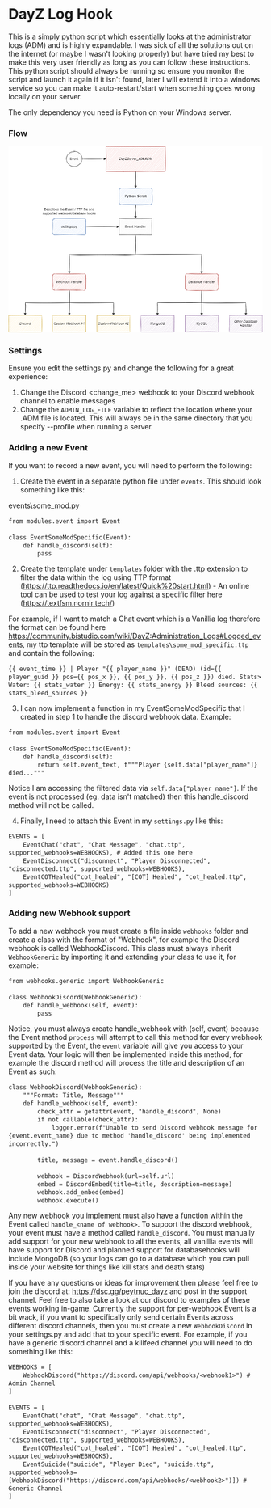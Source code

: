 # DayZ Log Hook

This is a simply python script which essentially looks at the administrator logs (ADM) and is highly expandable. I was sick of all the solutions out on the internet (or maybe I wasn't looking properly) but have tried my best to make this very user friendly as long as you can follow these instructions. This python script should always be running so ensure you monitor the script and launch it again if it isn't found, later I will extend it into a windows service so you can make it auto-restart/start when something goes wrong locally on your server.

The only dependency you need is Python on your Windows server.

### Flow

![flow](event_flow.png)

### Settings

Ensure you edit the settings.py and change the following for a great experience:

1) Change the Discord <change_me> webhook to your Discord webhook channel to enable messages
2) Change the `ADMIN_LOG_FILE` variable to reflect the location where your .ADM file is located. This will always be in the same directory that you specify --profile when running a server.


### Adding a new Event

If you want to record a new event, you will need to perform the following:

1) Create the event in a separate python file under `events`. This should look something like this:

events\some_mod.py
```
from modules.event import Event

class EventSomeModSpecific(Event):
    def handle_discord(self):
        pass
```

2) Create the template under `templates` folder with the .ttp extension to filter the data within the log using TTP format (https://ttp.readthedocs.io/en/latest/Quick%20start.html) - An online tool can be used to test your log against a specific filter here (https://textfsm.nornir.tech/)

For example, if I want to match a Chat event which is a Vanillia log therefore the format can be found here https://community.bistudio.com/wiki/DayZ:Administration_Logs#Logged_events, my ttp template will be stored as `templates\some_mod_specific.ttp` and contain the following:

```
{{ event_time }} | Player "{{ player_name }}" (DEAD) (id={{ player_guid }} pos={{ pos_x }}, {{ pos_y }}, {{ pos_z }}) died. Stats> Water: {{ stats_water }} Energy: {{ stats_energy }} Bleed sources: {{ stats_bleed_sources }}
```

3) I can now implement a function in my EventSomeModSpecific that I created in step 1 to handle the discord webhook data. Example:

```
from modules.event import Event

class EventSomeModSpecific(Event):
    def handle_discord(self):
        return self.event_text, f"""Player {self.data["player_name"]} died..."""
```

Notice I am accessing the filtered data via `self.data["player_name"]`. If the event is not processed (eg. data isn't matched) then this handle_discord method will not be called.

4) Finally, I need to attach this Event in my `settings.py` like this:

```
EVENTS = [
    EventChat("chat", "Chat Message", "chat.ttp", supported_webhooks=WEBHOOKS), # Added this one here
    EventDisconnect("disconnect", "Player Disconnected", "disconnected.ttp", supported_webhooks=WEBHOOKS),
    EventCOTHealed("cot_healed", "[COT] Healed", "cot_healed.ttp", supported_webhooks=WEBHOOKS)
]
```

### Adding new Webhook support

To add a new webhook you must create a file inside `webhooks` folder and create a class with the format of "Webhook<Name>", for example the Discord webhook is called WebhookDiscord. This class must always inherit `WebhookGeneric` by importing it and extending your class to use it, for example:

```
from webhooks.generic import WebhookGeneric

class WebhookDiscord(WebhookGeneric):
    def handle_webhook(self, event):
        pass
```

Notice, you must always create handle_webhook with (self, event) because the Event method `process` will attempt to call this method for every webhook supported by the Event, the `event` variable will give you access to your Event data. Your logic will then be implemented inside this method, for example the discord method will process the title and description of an Event as such:

```
class WebhookDiscord(WebhookGeneric):
    """Format: Title, Message"""
    def handle_webhook(self, event):
        check_attr = getattr(event, "handle_discord", None)
        if not callable(check_attr):
            logger.error(f"Unable to send Discord webhook message for {event.event_name} due to method 'handle_discord' being implemented incorrectly.")

        title, message = event.handle_discord()

        webhook = DiscordWebhook(url=self.url)
        embed = DiscordEmbed(title=title, description=message)
        webhook.add_embed(embed)
        webhook.execute()
```

Any new webhook you implement must also have a function within the Event called `handle_<name of webhook>`. To support the discord webhook, your event must have a method called `handle_discord`. You must manually add support for your new webhook to all the events, all vanillia events will have support for Discord and planned support for databasehooks will include MongoDB (so your logs can go to a database which you can pull inside your website for things like kill stats and death stats)

If you have any questions or ideas for improvement then please feel free to join the discord at: https://dsc.gg/peytnuc_dayz and post in the support channel. Feel free to also take a look at our discord to examples of these events working in-game. Currently the support for per-webhook Event is a bit wack, if you want to specifically only send certain Events across different discord channels, then you must create a new `WebhookDiscord` in your settings.py and add that to your specific event. For example, if you have a generic discord channel and a killfeed channel you will need to do something like this:

```
WEBHOOKS = [
    WebhookDiscord("https://discord.com/api/webhooks/<webhook1>") # Admin Channel
]

EVENTS = [
    EventChat("chat", "Chat Message", "chat.ttp", supported_webhooks=WEBHOOKS),
    EventDisconnect("disconnect", "Player Disconnected", "disconnected.ttp", supported_webhooks=WEBHOOKS),
    EventCOTHealed("cot_healed", "[COT] Healed", "cot_healed.ttp", supported_webhooks=WEBHOOKS),
    EventSuicide("suicide", "Player Died", "suicide.ttp", supported_webhooks=[WebhookDiscord("https://discord.com/api/webhooks/<webhook2>")]) # Generic Channel
]
```